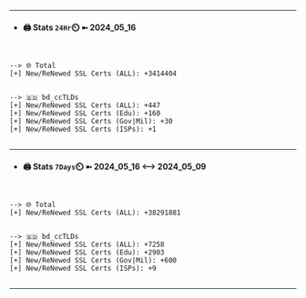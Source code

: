 

---
- #### 🖨️ **Stats** `24Hr`⏲️ ➼ 2024_05_16
```console


--> 🌐 Total
[+] New/ReNewed SSL Certs (ALL): +3414404


--> 🇧🇩 bd_ccTLDs
[+] New/ReNewed SSL Certs (ALL): +447
[+] New/ReNewed SSL Certs (Edu): +160
[+] New/ReNewed SSL Certs (Gov|Mil): +30
[+] New/ReNewed SSL Certs (ISPs): +1


```

---
- #### 🖨️ **Stats** `7Days`⏲️ ➼ 2024_05_16 <--> 2024_05_09
```console


--> 🌐 Total
[+] New/ReNewed SSL Certs (ALL): +38291881


--> 🇧🇩 bd_ccTLDs
[+] New/ReNewed SSL Certs (ALL): +7258
[+] New/ReNewed SSL Certs (Edu): +2903
[+] New/ReNewed SSL Certs (Gov|Mil): +600
[+] New/ReNewed SSL Certs (ISPs): +9


```

---

